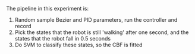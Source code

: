 The pipeline in this experiment is:

1. Random sample Bezier and PID parameters, run the controller and record
2. Pick the states that the robot is still 'walking' after one second, and the states that the robot fall in 0.5 seconds
3. Do SVM to classify these states, so the CBF is fitted


